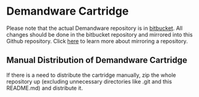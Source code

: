 **Demandware Cartridge**
====================

Please note that the actual Demandware repository is in [bitbucket](https://bitbucket.org/demandware/link_pixlee). All changes should be done in the bitbucket repository and mirrored into this Github repository. Click [here](https://help.github.com/articles/duplicating-a-repository/) to learn more about mirroring a repository.

Manual Distribution of Demandware Cartridge
------------------------------------------

If there is a need to distribute the cartridge manually, zip the whole repository up (excluding unnecessary directories like .git and this README.md) and distribute it.

